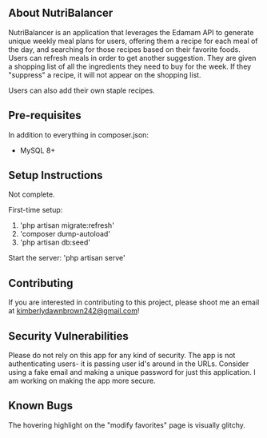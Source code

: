 ## About NutriBalancer
NutriBalancer is an application that leverages the Edamam API to generate unique weekly meal plans for users, offering
them a recipe for each meal of the day, and searching for those recipes based on their favorite foods. Users can refresh
meals in order to get another suggestion. They are given a shopping list of all the ingredients they need to buy for the week. If they "suppress" a recipe, it will not appear on the shopping list.

Users can also add their own staple recipes.

## Pre-requisites
In addition to everything in composer.json:
- MySQL 8+

## Setup Instructions
Not complete.

First-time setup:

1. 'php artisan migrate:refresh'
2. 'composer dump-autoload'
3. 'php artisan db:seed'

Start the server: 'php artisan serve'


## Contributing

If you are interested in contributing to this project, please shoot me an email at kimberlydawnbrown242@gmail.com!


## Security Vulnerabilities

Please do not rely on this app for any kind of security. The app is not authenticating users- it is passing user id's around in the URLs.
Consider using a fake email and making a unique password for just this application. I am working on making the app more secure. 


## Known Bugs
The hovering highlight on the "modify favorites" page is visually glitchy.
